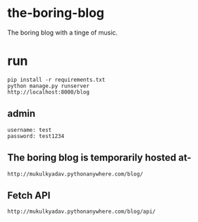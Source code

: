 # the-boring-blog 
The boring blog with a tinge of music.

# run

```
pip install -r requirements.txt
python manage.py runserver
http://localhost:8000/blog
```

## admin
```
username: test
password: test1234
```

## The boring blog is temporarily hosted at-
```
http://mukulkyadav.pythonanywhere.com/blog/
```

## Fetch API
```
http://mukulkyadav.pythonanywhere.com/blog/api/
```
